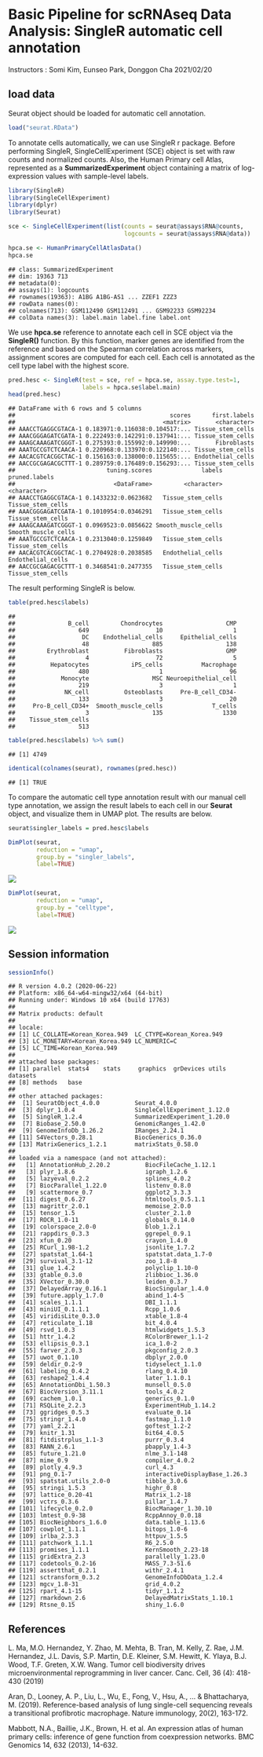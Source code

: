 Basic Pipeline for scRNAseq Data Analysis: SingleR automatic cell annotation
================
Instructors : Somi Kim, Eunseo Park, Donggon Cha
2021/02/20

## load data

Seurat object should be loaded for automatic cell annotation.

``` r
load("seurat.RData")
```

To annotate cells automatically, we can use SingleR r package. Before performing SingleR, SingleCellExperiment (SCE) object is set with raw counts and normalized counts. Also, the Human Primary cell Atlas, represented as a **SummarizedExperiment** object containing a matrix of log-expression values with sample-level labels.

``` r
library(SingleR)
library(SingleCellExperiment)
library(dplyr)
library(Seurat)

sce <- SingleCellExperiment(list(counts = seurat@assays$RNA@counts,
                                 logcounts = seurat@assays$RNA@data))

hpca.se <- HumanPrimaryCellAtlasData()
hpca.se
```

    ## class: SummarizedExperiment 
    ## dim: 19363 713 
    ## metadata(0):
    ## assays(1): logcounts
    ## rownames(19363): A1BG A1BG-AS1 ... ZZEF1 ZZZ3
    ## rowData names(0):
    ## colnames(713): GSM112490 GSM112491 ... GSM92233 GSM92234
    ## colData names(3): label.main label.fine label.ont

We use **hpca.se** reference to annotate each cell in SCE object via the **SingleR()** function. By this function, marker genes are identified from the reference and based on the Spearman correlation across markers, assignment scores are computed for each cell. Each cell is annotated as the cell type label with the highest score.

``` r
pred.hesc <- SingleR(test = sce, ref = hpca.se, assay.type.test=1,
                     labels = hpca.se$label.main)
head(pred.hesc)
```

    ## DataFrame with 6 rows and 5 columns
    ##                                            scores      first.labels
    ##                                          <matrix>       <character>
    ## AAACCTGAGGCGTACA-1 0.183971:0.116038:0.104517:... Tissue_stem_cells
    ## AAACGGGAGATCGATA-1 0.222493:0.142291:0.137941:... Tissue_stem_cells
    ## AAAGCAAAGATCGGGT-1 0.275393:0.155992:0.149990:...       Fibroblasts
    ## AAATGCCGTCTCAACA-1 0.220968:0.133970:0.122140:... Tissue_stem_cells
    ## AACACGTCACGGCTAC-1 0.156163:0.138000:0.115655:... Endothelial_cells
    ## AACCGCGAGACGCTTT-1 0.289759:0.176489:0.156293:... Tissue_stem_cells
    ##                          tuning.scores              labels       pruned.labels
    ##                            <DataFrame>         <character>         <character>
    ## AAACCTGAGGCGTACA-1 0.1433232:0.0623682   Tissue_stem_cells   Tissue_stem_cells
    ## AAACGGGAGATCGATA-1 0.1010954:0.0346291   Tissue_stem_cells   Tissue_stem_cells
    ## AAAGCAAAGATCGGGT-1 0.0969523:0.0856622 Smooth_muscle_cells Smooth_muscle_cells
    ## AAATGCCGTCTCAACA-1 0.2313040:0.1259849   Tissue_stem_cells   Tissue_stem_cells
    ## AACACGTCACGGCTAC-1 0.2704928:0.2038585   Endothelial_cells   Endothelial_cells
    ## AACCGCGAGACGCTTT-1 0.3468541:0.2477355   Tissue_stem_cells   Tissue_stem_cells

The result performing SingleR is below.

``` r
table(pred.hesc$labels)
```

    ## 
    ##               B_cell         Chondrocytes                  CMP 
    ##                  649                   10                    1 
    ##                   DC    Endothelial_cells     Epithelial_cells 
    ##                   48                  885                  138 
    ##         Erythroblast          Fibroblasts                  GMP 
    ##                    4                   72                    5 
    ##          Hepatocytes            iPS_cells           Macrophage 
    ##                  480                    1                   96 
    ##             Monocyte                  MSC Neuroepithelial_cell 
    ##                  219                    3                    1 
    ##              NK_cell          Osteoblasts     Pre-B_cell_CD34- 
    ##                  133                    3                   20 
    ##     Pro-B_cell_CD34+  Smooth_muscle_cells              T_cells 
    ##                    3                  135                 1330 
    ##    Tissue_stem_cells 
    ##                  513

``` r
table(pred.hesc$labels) %>% sum()
```

    ## [1] 4749

``` r
identical(colnames(seurat), rownames(pred.hesc))
```

    ## [1] TRUE

To compare the automatic cell type annotation result with our manual cell type annotation, we assign the result labels to each cell in our **Seurat** object, and visualize them in UMAP plot. The results are below.

``` r
seurat$singler_labels = pred.hesc$labels

DimPlot(seurat, 
        reduction = "umap",
        group.by = "singler_labels", 
        label=TRUE)
```

<img src="5.singler_files/figure-markdown_github/unnamed-chunk-5-1.png" style="display: block; margin: auto;" />

``` r
DimPlot(seurat, 
        reduction = "umap",
        group.by = "celltype", 
        label=TRUE)
```

<img src="5.singler_files/figure-markdown_github/unnamed-chunk-5-2.png" style="display: block; margin: auto;" />

## Session information

``` r
sessionInfo()
```

    ## R version 4.0.2 (2020-06-22)
    ## Platform: x86_64-w64-mingw32/x64 (64-bit)
    ## Running under: Windows 10 x64 (build 17763)
    ## 
    ## Matrix products: default
    ## 
    ## locale:
    ## [1] LC_COLLATE=Korean_Korea.949  LC_CTYPE=Korean_Korea.949   
    ## [3] LC_MONETARY=Korean_Korea.949 LC_NUMERIC=C                
    ## [5] LC_TIME=Korean_Korea.949    
    ## 
    ## attached base packages:
    ## [1] parallel  stats4    stats     graphics  grDevices utils     datasets 
    ## [8] methods   base     
    ## 
    ## other attached packages:
    ##  [1] SeuratObject_4.0.0          Seurat_4.0.0               
    ##  [3] dplyr_1.0.4                 SingleCellExperiment_1.12.0
    ##  [5] SingleR_1.2.4               SummarizedExperiment_1.20.0
    ##  [7] Biobase_2.50.0              GenomicRanges_1.42.0       
    ##  [9] GenomeInfoDb_1.26.2         IRanges_2.24.1             
    ## [11] S4Vectors_0.28.1            BiocGenerics_0.36.0        
    ## [13] MatrixGenerics_1.2.1        matrixStats_0.58.0         
    ## 
    ## loaded via a namespace (and not attached):
    ##   [1] AnnotationHub_2.20.2          BiocFileCache_1.12.1         
    ##   [3] plyr_1.8.6                    igraph_1.2.6                 
    ##   [5] lazyeval_0.2.2                splines_4.0.2                
    ##   [7] BiocParallel_1.22.0           listenv_0.8.0                
    ##   [9] scattermore_0.7               ggplot2_3.3.3                
    ##  [11] digest_0.6.27                 htmltools_0.5.1.1            
    ##  [13] magrittr_2.0.1                memoise_2.0.0                
    ##  [15] tensor_1.5                    cluster_2.1.0                
    ##  [17] ROCR_1.0-11                   globals_0.14.0               
    ##  [19] colorspace_2.0-0              blob_1.2.1                   
    ##  [21] rappdirs_0.3.3                ggrepel_0.9.1                
    ##  [23] xfun_0.20                     crayon_1.4.0                 
    ##  [25] RCurl_1.98-1.2                jsonlite_1.7.2               
    ##  [27] spatstat_1.64-1               spatstat.data_1.7-0          
    ##  [29] survival_3.1-12               zoo_1.8-8                    
    ##  [31] glue_1.4.2                    polyclip_1.10-0              
    ##  [33] gtable_0.3.0                  zlibbioc_1.36.0              
    ##  [35] XVector_0.30.0                leiden_0.3.7                 
    ##  [37] DelayedArray_0.16.1           BiocSingular_1.4.0           
    ##  [39] future.apply_1.7.0            abind_1.4-5                  
    ##  [41] scales_1.1.1                  DBI_1.1.1                    
    ##  [43] miniUI_0.1.1.1                Rcpp_1.0.6                   
    ##  [45] viridisLite_0.3.0             xtable_1.8-4                 
    ##  [47] reticulate_1.18               bit_4.0.4                    
    ##  [49] rsvd_1.0.3                    htmlwidgets_1.5.3            
    ##  [51] httr_1.4.2                    RColorBrewer_1.1-2           
    ##  [53] ellipsis_0.3.1                ica_1.0-2                    
    ##  [55] farver_2.0.3                  pkgconfig_2.0.3              
    ##  [57] uwot_0.1.10                   dbplyr_2.0.0                 
    ##  [59] deldir_0.2-9                  tidyselect_1.1.0             
    ##  [61] labeling_0.4.2                rlang_0.4.10                 
    ##  [63] reshape2_1.4.4                later_1.1.0.1                
    ##  [65] AnnotationDbi_1.50.3          munsell_0.5.0                
    ##  [67] BiocVersion_3.11.1            tools_4.0.2                  
    ##  [69] cachem_1.0.1                  generics_0.1.0               
    ##  [71] RSQLite_2.2.3                 ExperimentHub_1.14.2         
    ##  [73] ggridges_0.5.3                evaluate_0.14                
    ##  [75] stringr_1.4.0                 fastmap_1.1.0                
    ##  [77] yaml_2.2.1                    goftest_1.2-2                
    ##  [79] knitr_1.31                    bit64_4.0.5                  
    ##  [81] fitdistrplus_1.1-3            purrr_0.3.4                  
    ##  [83] RANN_2.6.1                    pbapply_1.4-3                
    ##  [85] future_1.21.0                 nlme_3.1-148                 
    ##  [87] mime_0.9                      compiler_4.0.2               
    ##  [89] plotly_4.9.3                  curl_4.3                     
    ##  [91] png_0.1-7                     interactiveDisplayBase_1.26.3
    ##  [93] spatstat.utils_2.0-0          tibble_3.0.6                 
    ##  [95] stringi_1.5.3                 highr_0.8                    
    ##  [97] lattice_0.20-41               Matrix_1.2-18                
    ##  [99] vctrs_0.3.6                   pillar_1.4.7                 
    ## [101] lifecycle_0.2.0               BiocManager_1.30.10          
    ## [103] lmtest_0.9-38                 RcppAnnoy_0.0.18             
    ## [105] BiocNeighbors_1.6.0           data.table_1.13.6            
    ## [107] cowplot_1.1.1                 bitops_1.0-6                 
    ## [109] irlba_2.3.3                   httpuv_1.5.5                 
    ## [111] patchwork_1.1.1               R6_2.5.0                     
    ## [113] promises_1.1.1                KernSmooth_2.23-18           
    ## [115] gridExtra_2.3                 parallelly_1.23.0            
    ## [117] codetools_0.2-16              MASS_7.3-51.6                
    ## [119] assertthat_0.2.1              withr_2.4.1                  
    ## [121] sctransform_0.3.2             GenomeInfoDbData_1.2.4       
    ## [123] mgcv_1.8-31                   grid_4.0.2                   
    ## [125] rpart_4.1-15                  tidyr_1.1.2                  
    ## [127] rmarkdown_2.6                 DelayedMatrixStats_1.10.1    
    ## [129] Rtsne_0.15                    shiny_1.6.0

## References

L. Ma, M.O. Hernandez, Y. Zhao, M. Mehta, B. Tran, M. Kelly, Z. Rae, J.M. Hernandez, J.L. Davis, S.P. Martin, D.E. Kleiner, S.M. Hewitt, K. Ylaya, B.J. Wood, T.F. Greten, X.W. Wang. Tumor cell biodiversity drives microenvironmental reprogramming in liver cancer. Canc. Cell, 36 (4): 418-430 (2019)

Aran, D., Looney, A. P., Liu, L., Wu, E., Fong, V., Hsu, A., ... & Bhattacharya, M. (2019). Reference-based analysis of lung single-cell sequencing reveals a transitional profibrotic macrophage. Nature immunology, 20(2), 163-172.

Mabbott, N.A., Baillie, J.K., Brown, H. et al. An expression atlas of human primary cells: inference of gene function from coexpression networks. BMC Genomics 14, 632 (2013), 14-632.
